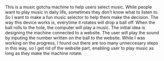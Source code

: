 This is a music gotcha machine to help users select music. While people want to play music in daily life, sometimes they don’t know what to listen to. So I want to make a fun music selector to help them make the decision. The way this device works is, everytime it rotates will drop a ball off. When the ball rolls to the hole, the computer will play a music. The initial idea is designing the machine connected to a website. The user will play the sound by inputing the number written on the ball to the website. While I was working on the progress, I found out there are too many unneccesary steps in this way, so I get rid of the website part, enabling user to play music as long as they make the machine rotate. 